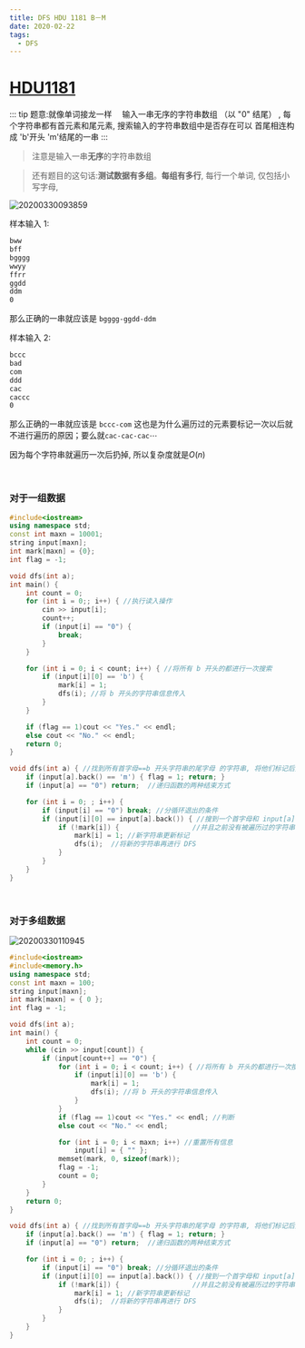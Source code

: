 ```yaml
---
title: DFS HDU 1181 B－M
date: 2020-02-22
tags:
  - DFS
---
```


# [HDU1181](http://acm.hdu.edu.cn/showproblem.php?pid=1181)

::: tip 题意:就像单词接龙一样　
输入一串无序的字符串数组 （以 "0" 结尾） , 每个字符串都有首元素和尾元素, 搜索输入的字符串数组中是否存在可以 首尾相连构成 'b'开头 'm'结尾的一串
:::

> 注意是输入一串**无序**的字符串数组

>还有题目的这句话:**测试数据有多组**。**每组有多行**, 每行一个单词, 仅包括小写字母, 


![20200330093859](https://raw.githubusercontent.com/fengwei2002/Pictures_02/master/img/20200330093859.png)

样本输入 1:
```sh
bww
bff
bgggg
wwyy
ffrr
ggdd
ddm
0
```
那么正确的一串就应该是 `bgggg-ggdd-ddm`

样本输入 2:

```sh
bccc
bad
com
ddd
cac
caccc
0
```
那么正确的一串就应该是 `bccc-com`
这也是为什么遍历过的元素要标记一次以后就不进行遍历的原因；要么就`cac-cac-cac`$\cdots$

因为每个字符串就遍历一次后扔掉, 所以复杂度就是$O(n)$

$$
\qquad
$$

### 对于一组数据
```cpp
#include<iostream>
using namespace std;
const int maxn = 10001;
string input[maxn];
int mark[maxn] = {0};
int flag = -1;

void dfs(int a);
int main() {
	int count = 0;
	for (int i = 0;; i++) { //执行读入操作
		cin >> input[i];
		count++;
		if (input[i] == "0") {
			break;
		}
	}

	for (int i = 0; i < count; i++) { //将所有 b 开头的都进行一次搜索
		if (input[i][0] == 'b') {
			mark[i] = 1;
			dfs(i); //将 b 开头的字符串信息传入
		}
	}

	if (flag == 1)cout << "Yes." << endl;
	else cout << "No." << endl;
	return 0;
}

void dfs(int a) { //找到所有首字母==b 开头字符串的尾字母 的字符串, 将他们标记后并为他们执行 DFS
	if (input[a].back() == 'm') { flag = 1; return; }
	if (input[a] == "0") return;  //递归函数的两种结束方式

	for (int i = 0; ; i++) {
		if (input[i] == "0") break; //分循环退出的条件
		if (input[i][0] == input[a].back()) { //搜到一个首字母和 input[a].back() 相同的, 
			if (!mark[i]) {                  //并且之前没有被遍历过的字符串
				mark[i] = 1; //新字符串更新标记
				dfs(i);  //将新的字符串再进行 DFS
			}
		}
	}
}
```
$$
\qquad
$$
### 对于多组数据

![20200330110945](https://raw.githubusercontent.com/fengwei2002/Pictures_02/master/img/20200330110945.png)
```cpp
#include<iostream>
#include<memory.h>
using namespace std;
const int maxn = 100;
string input[maxn];
int mark[maxn] = { 0 };
int flag = -1;

void dfs(int a);
int main() {
	int count = 0;
	while (cin >> input[count]) {
		if (input[count++] == "0") {
			for (int i = 0; i < count; i++) { //将所有 b 开头的都进行一次搜索
				if (input[i][0] == 'b') {
					mark[i] = 1;
					dfs(i); //将 b 开头的字符串信息传入
				}
			}
			if (flag == 1)cout << "Yes." << endl; //判断
			else cout << "No." << endl;

			for (int i = 0; i < maxn; i++) //重置所有信息
				input[i] = { "" };
			memset(mark, 0, sizeof(mark));
			flag = -1;
			count = 0;
		}
	}
	return 0;
}

void dfs(int a) { //找到所有首字母==b 开头字符串的尾字母 的字符串, 将他们标记后并为他们执行 DFS
	if (input[a].back() == 'm') { flag = 1; return; }
	if (input[a] == "0") return;  //递归函数的两种结束方式

	for (int i = 0; ; i++) {
		if (input[i] == "0") break; //分循环退出的条件
		if (input[i][0] == input[a].back()) { //搜到一个首字母和 input[a].back() 相同的, 
			if (!mark[i]) {                  //并且之前没有被遍历过的字符串
				mark[i] = 1; //新字符串更新标记
				dfs(i);  //将新的字符串再进行 DFS
			}
		}
	}
}
```